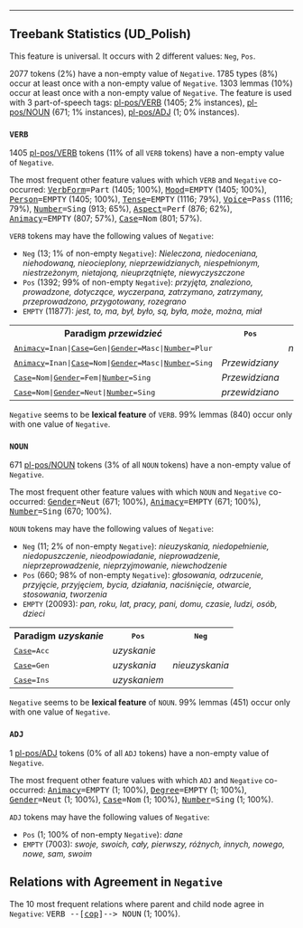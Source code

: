 

--------------------------------------------------------------------------------

## Treebank Statistics (UD_Polish)

This feature is universal.
It occurs with 2 different values: `Neg`, `Pos`.

2077 tokens (2%) have a non-empty value of `Negative`.
1785 types (8%) occur at least once with a non-empty value of `Negative`.
1303 lemmas (10%) occur at least once with a non-empty value of `Negative`.
The feature is used with 3 part-of-speech tags: [pl-pos/VERB]() (1405; 2% instances), [pl-pos/NOUN]() (671; 1% instances), [pl-pos/ADJ]() (1; 0% instances).

### `VERB`

1405 [pl-pos/VERB]() tokens (11% of all `VERB` tokens) have a non-empty value of `Negative`.

The most frequent other feature values with which `VERB` and `Negative` co-occurred: <tt><a href="VerbForm.html">VerbForm</a>=Part</tt> (1405; 100%), <tt><a href="Mood.html">Mood</a>=EMPTY</tt> (1405; 100%), <tt><a href="Person.html">Person</a>=EMPTY</tt> (1405; 100%), <tt><a href="Tense.html">Tense</a>=EMPTY</tt> (1116; 79%), <tt><a href="Voice.html">Voice</a>=Pass</tt> (1116; 79%), <tt><a href="Number.html">Number</a>=Sing</tt> (913; 65%), <tt><a href="Aspect.html">Aspect</a>=Perf</tt> (876; 62%), <tt><a href="Animacy.html">Animacy</a>=EMPTY</tt> (807; 57%), <tt><a href="Case.html">Case</a>=Nom</tt> (801; 57%).

`VERB` tokens may have the following values of `Negative`:

* `Neg` (13; 1% of non-empty `Negative`): <em>Nieleczona, niedoceniana, niehodowaną, nieocieplony, nieprzewidzianych, niespełnionym, niestrzeżonym, nietajoną, nieuprzątnięte, niewyczyszczone</em>
* `Pos` (1392; 99% of non-empty `Negative`): <em>przyjęta, znaleziono, prowadzone, dotyczące, wyczerpana, zatrzymano, zatrzymany, przeprowadzono, przygotowany, rozegrano</em>
* `EMPTY` (11877): <em>jest, to, ma, był, było, są, była, może, można, miał</em>

<table>
  <tr><th>Paradigm <i>przewidzieć</i></th><th><tt>Pos</tt></th><th><tt>Neg</tt></th></tr>
  <tr><td><tt><a href="Animacy.html">Animacy</a>=Inan|<a href="Case.html">Case</a>=Gen|<a href="Gender.html">Gender</a>=Masc|<a href="Number.html">Number</a>=Plur</tt></td><td></td><td><em>nieprzewidzianych</em></td></tr>
  <tr><td><tt><a href="Animacy.html">Animacy</a>=Inan|<a href="Case.html">Case</a>=Nom|<a href="Gender.html">Gender</a>=Masc|<a href="Number.html">Number</a>=Sing</tt></td><td><em>Przewidziany</em></td><td></td></tr>
  <tr><td><tt><a href="Case.html">Case</a>=Nom|<a href="Gender.html">Gender</a>=Fem|<a href="Number.html">Number</a>=Sing</tt></td><td><em>Przewidziana</em></td><td></td></tr>
  <tr><td><tt><a href="Case.html">Case</a>=Nom|<a href="Gender.html">Gender</a>=Neut|<a href="Number.html">Number</a>=Sing</tt></td><td><em>przewidziano</em></td><td></td></tr>
</table>

`Negative` seems to be **lexical feature** of `VERB`. 99% lemmas (840) occur only with one value of `Negative`.

### `NOUN`

671 [pl-pos/NOUN]() tokens (3% of all `NOUN` tokens) have a non-empty value of `Negative`.

The most frequent other feature values with which `NOUN` and `Negative` co-occurred: <tt><a href="Gender.html">Gender</a>=Neut</tt> (671; 100%), <tt><a href="Animacy.html">Animacy</a>=EMPTY</tt> (671; 100%), <tt><a href="Number.html">Number</a>=Sing</tt> (670; 100%).

`NOUN` tokens may have the following values of `Negative`:

* `Neg` (11; 2% of non-empty `Negative`): <em>nieuzyskania, niedopełnienie, niedopuszczenie, nieodpowiadanie, nieprowadzenie, nieprzeprowadzenie, nieprzyjmowanie, niewchodzenie</em>
* `Pos` (660; 98% of non-empty `Negative`): <em>głosowania, odrzucenie, przyjęcie, przyjęciem, bycia, działania, naciśnięcie, otwarcie, stosowania, tworzenia</em>
* `EMPTY` (20093): <em>pan, roku, lat, pracy, pani, domu, czasie, ludzi, osób, dzieci</em>

<table>
  <tr><th>Paradigm <i>uzyskanie</i></th><th><tt>Pos</tt></th><th><tt>Neg</tt></th></tr>
  <tr><td><tt><a href="Case.html">Case</a>=Acc</tt></td><td><em>uzyskanie</em></td><td></td></tr>
  <tr><td><tt><a href="Case.html">Case</a>=Gen</tt></td><td><em>uzyskania</em></td><td><em>nieuzyskania</em></td></tr>
  <tr><td><tt><a href="Case.html">Case</a>=Ins</tt></td><td><em>uzyskaniem</em></td><td></td></tr>
</table>

`Negative` seems to be **lexical feature** of `NOUN`. 99% lemmas (451) occur only with one value of `Negative`.

### `ADJ`

1 [pl-pos/ADJ]() tokens (0% of all `ADJ` tokens) have a non-empty value of `Negative`.

The most frequent other feature values with which `ADJ` and `Negative` co-occurred: <tt><a href="Animacy.html">Animacy</a>=EMPTY</tt> (1; 100%), <tt><a href="Degree.html">Degree</a>=EMPTY</tt> (1; 100%), <tt><a href="Gender.html">Gender</a>=Neut</tt> (1; 100%), <tt><a href="Case.html">Case</a>=Nom</tt> (1; 100%), <tt><a href="Number.html">Number</a>=Sing</tt> (1; 100%).

`ADJ` tokens may have the following values of `Negative`:

* `Pos` (1; 100% of non-empty `Negative`): <em>dane</em>
* `EMPTY` (7003): <em>swoje, swoich, cały, pierwszy, różnych, innych, nowego, nowe, sam, swoim</em>

## Relations with Agreement in `Negative`

The 10 most frequent relations where parent and child node agree in `Negative`:
<tt>VERB --[<a href="../dep/cop.html">cop</a>]--> NOUN</tt> (1; 100%).

